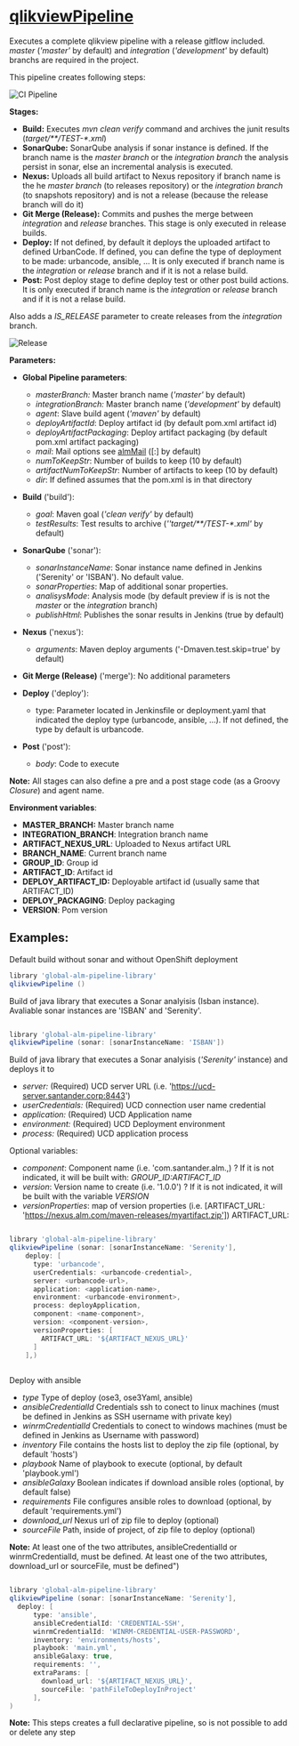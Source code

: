 # [qlikviewPipeline](/vars/qlikviewPipeline.groovy)

Executes a complete qlikview pipeline with a release gitflow included. _master_ (_'master'_ by default) 
and _integration_ (_'development'_ by default) branchs are required in the project. 

This pipeline creates following steps:

![CI Pipeline](./../resources/images/ci-pipeline.jpg)

**Stages:**
 * **Build:** Executes _mvn clean verify_ command and archives the junit results (_target/**/TEST-*.xml_)
 * **SonarQube:** SonarQube analysis if sonar instance is defined. If the branch name is the _master branch_ 
 or the _integration branch_  the analysis persist in sonar, else an incremental analysis is executed.
 * **Nexus:** Uploads all build artifact to Nexus repository if branch name is the he _master branch_ (to releases repository)
 or the _integration branch_ (to snapshots repository) and is not a release (because the release branch will do it)
 * **Git Merge (Release):** Commits and pushes the merge between _integration_ and _release_ branches. This
 stage is only executed in release builds.
 * **Deploy:**  If not defined, by default it deploys the uploaded artifact to defined UrbanCode. If defined, you can define the type of deployment to be made: urbancode, ansible, ... It is only executed if branch name is the _integration_ or _release_ branch and if it is not a relase build.
 * **Post:** Post deploy stage to define deploy test or other post build actions. It is only executed
 if branch name is the _integration_ or _release_ branch and if it is not a relase build.

Also adds a _IS_RELEASE_ parameter to create releases from the _integration_ branch.

![Release](./../resources/images/release.png)

**Parameters:**
* **Global Pipeline parameters**:
    * *masterBranch:* Master branch name (_'master'_ by default)
    * *integrationBranch:* Master branch name (_'development'_ by default)
    * *agent*: Slave build agent (_'maven'_ by default)
    * *deployArtifactId*: Deploy artifact id (by default pom.xml artifact id)
    * *deployArtifactPackaging*: Deploy artifact packaging (by default pom.xml artifact packaging)
    * *mail*: Mail options see [almMail](/vars/almMail) ([:] by default)
    * *numToKeepStr*: Number of builds to keep (10 by default)
    * *artifactNumToKeepStr*: Number of artifacts to keep (10 by default)
    * *dir*: If defined assumes that the pom.xml is in that directory
    
* **Build** ('build'):
    * *goal*: Maven goal (_'clean verify'_ by default)
    * *testResults*: Test results to archive (_''target/**/TEST-*.xml'_ by default)
    
* **SonarQube** ('sonar'):
    * *sonarInstanceName*: Sonar instance name defined in Jenkins ('Serenity' or 'ISBAN'). No default value. 
    * *sonarProperties*: Map of additional sonar properties.
    * *analisysMode*: Analysis mode (by default preview if is is not the _master_ or the _integration_ branch)
    * *publishHtml*: Publishes the sonar results in Jenkins (true by default)
    
* **Nexus** ('nexus'):
    * *arguments*: Maven deploy arguments ('-Dmaven.test.skip=true' by default)
* **Git Merge (Release)** ('merge'): No additional parameters

* **Deploy** ('deploy'):
    * type: Parameter located in Jenkinsfile or deployment.yaml that indicated the deploy type (urbancode, ansible, ...). If not defined, the type by default is urbancode.
        
* **Post** ('post'):
    * *body*: Code to execute

**Note:** All stages can also define a pre and a post stage code (as a Groovy _Closure_) and agent name.

**Environment variables**:
 * **MASTER_BRANCH:** Master branch name
 * **INTEGRATION_BRANCH**: Integration branch name
 * **ARTIFACT_NEXUS_URL**: Uploaded to Nexus artifact URL
 * **BRANCH_NAME**: Current branch name
 * **GROUP_ID**: Group id
 * **ARTIFACT_ID**: Artifact id
 * **DEPLOY_ARTIFACT_ID:** Deployable artifact id (usually same that ARTIFACT_ID)
 * **DEPLOY_PACKAGING**: Deploy packaging
 * **VERSION**: Pom version

## Examples:

Default build without sonar and without OpenShift deployment

```groovy
library 'global-alm-pipeline-library'
qlikviewPipeline ()
```

Build of java library that executes a Sonar analyisis (Isban instance). 
Avaliable sonar instances are
'ISBAN' and 'Serenity'.

```groovy

library 'global-alm-pipeline-library'
qlikviewPipeline (sonar: [sonarInstanceName: 'ISBAN'])

```

Build of java library that executes a Sonar analyisis (_'Serenity'_ instance) and deploys it to 
  - _server:_ (Required) UCD server URL (i.e. 'https://ucd-server.santander.corp:8443')
  - _userCredentials:_ (Required) UCD connection user name credential
  - _application:_ (Required) UCD Application name
  - _environment:_ (Required) UCD Deployment environment
  - _process:_ (Required) UCD application process

Optional variables:

 * _component_:   Component name  (i.e. 'com.santander.alm.,) ? If it is not indicated, it will be built with: _GROUP_ID:ARTIFACT_ID_
 * _version_: Version name to create (i.e. '1.0.0')  ?  If it is not indicated, it will be built  with the variable _VERSION_
 * _versionProperties_:  map of version properties (i.e. [ARTIFACT_URL: 'https://nexus.alm.com/maven-releases/myartifact.zip'])
                  ARTIFACT_URL:
                  
```groovy

library 'global-alm-pipeline-library'
qlikviewPipeline (sonar: [sonarInstanceName: 'Serenity'],
    deploy: [
      type: 'urbancode',
      userCredentials: <urbancode-credential>,
      server: <urbancode-url>,
      application: <application-name>,
      environment: <urbancode-environment>,
      process: deployApplication,
      component: <name-component>,
      version: <component-version>,
      versionProperties: [
        ARTIFACT_URL: '${ARTIFACT_NEXUS_URL}'  
      ]
    ],)
    
```
Deploy with ansible
* _type_  Type of deploy (ose3, ose3Yaml, ansible)
* _ansibleCredentialId_ Credentials ssh to conect to linux machines (must be defined in Jenkins as SSH username with private key)
* _winrmCredentialId_  Credentials to conect to windows machines (must be defined in Jenkins as Username with password)
* _inventory_  File contains the hosts list to deploy the zip file (optional, by default 'hosts')
* _playbook_  Name of playbook to execute (optional, by default 'playbook.yml')
* _ansibleGalaxy_  Boolean indicates if download ansible roles (optional, by default false)
* _requirements_  File configures ansible roles to download (optional, by default 'requirements.yml')
* _download_url_  Nexus url of zip file to deploy (optional)
* _sourceFile_  Path, inside of project, of zip file to deploy (optional)

**Note:** At least one of the two attributes, ansibleCredentialId or winrmCredentialId, must be defined. 
At least one of the two attributes, download_url or sourceFile, must be defined")


```groovy

library 'global-alm-pipeline-library'
qlikviewPipeline (sonar: [sonarInstanceName: 'Serenity'],
  deploy: [
      type: 'ansible',
      ansibleCredentialId: 'CREDENTIAL-SSH',
      winrmCredentialId: 'WINRM-CREDENTIAL-USER-PASSWORD',
      inventory: 'environments/hosts',
      playbook: 'main.yml',
      ansibleGalaxy: true,
      requirements: '',
      extraParams: [
  	    download_url: '${ARTIFACT_NEXUS_URL}',
        sourceFile: 'pathFileToDeployInProject'
      ],
)

```


**Note:** This steps creates a full declarative pipeline, so is not possible to add or delete any step